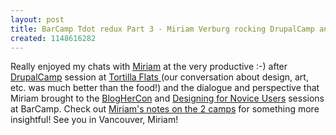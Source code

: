 ```yaml
---
layout: post
title: BarCamp Tdot redux Part 3 - Miriam Verburg rocking DrupalCamp and BarCamp
created: 1148616282
---
```

<p> Really enjoyed my chats with <a href="http://www.flinknet.com/theflink/">Miriam</a> at the very productive :-) after <a href="http://barcamp.org/DrupalCampToronto">DrupalCamp</a> session at <a href="http://www.tortillaflats.ca/">Tortilla Flats </a>(our conversation about design, art, etc. was much better than the food!) and the dialogue and perspective that Miriam brought to the <a href="http://bloghernorth.org/jen/notes_from_barcamptdot">BlogHerCon</a> and <a href="http://blogs.ebusiness-apps.com/alexei/?p=10">Designing for Novice Users</a> sessions at BarCamp. Check out <a href="http://www.flinknet.com/theflink/archives/000644.html#comments">Miriam&#39;s notes on the 2 camps</a> for something more insightful! See you in Vancouver, Miriam! </p>
